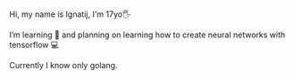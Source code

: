 Hi, my name is Ignatij, I'm 17yo🖐

I’m learning 🐍 and planning on learning how to create neural networks with tensorflow 💻

Currently I know only golang.

<!---
Ignatij3/Ignatij3 is a ✨ special ✨ repository because its `README.md` (this file) appears on your GitHub profile.
You can click the Preview link to take a look at your changes.
--->
